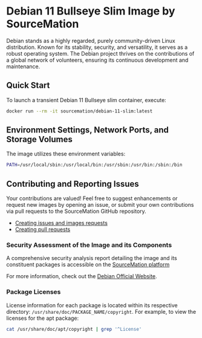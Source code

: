 # Debian 11 Bullseye Slim Image by SourceMation

Debian stands as a highly regarded, purely community-driven Linux distribution.
Known for its stability, security, and versatility, it serves as a robust
operating system. The Debian project thrives on the contributions of a global
network of volunteers, ensuring its continuous development and maintenance.


## Quick Start

To launch a transient Debian 11 Bullseye slim container, execute:

```bash
docker run --rm -it sourcemation/debian-11-slim:latest
```

## Environment Settings, Network Ports, and Storage Volumes

The image utilizes these environment variables:

```bash
PATH=/usr/local/sbin:/usr/local/bin:/usr/sbin:/usr/bin:/sbin:/bin
```

## Contributing and Reporting Issues

Your contributions are valued! Feel free to suggest enhancements or request new
images by opening an issue, or submit your own contributions via pull requests
to the SourceMation GitHub repository.

- [Creating issues and images requests](https://github.com/SourceMation/images/issues/new/choose)
- [Creating pull requests](https://github.com/SourceMation/images/compare)

### Security Assessment of the Image and its Components

A comprehensive security analysis report detailing the image and its
constituent packages is accessible on the [SourceMation platform](https://www.sourcemation.com/)


For more information, check out the [Debian Official Website](https://www.debian.org/).

### Package Licenses

License information for each package is located within its respective
directory: `/usr/share/doc/PACKAGE_NAME/copyright`. For example, to view the
licenses for the apt package:

```bash
cat /usr/share/doc/apt/copyright | grep '^License'
```
